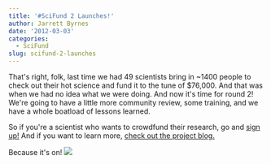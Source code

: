 ```yaml
---
title: '#SciFund 2 Launches!'
author: Jarrett Byrnes
date: '2012-03-03'
categories:
  - SciFund
slug: scifund-2-launches
---
```


That's right, folk, last time we had 49 scientists bring in ~1400 people to check out their hot science and fund it to the tune of $76,000.  And that was when we had no idea what we were doing.  And now it's time for round 2!  We're going to have a little more community review, some training, and we have a whole boatload of lessons learned.

So if you're a scientist who wants to crowdfund their research, go and [sign up!](http://scifund.wordpress.com/sign-up/)  And if you want to learn more, [check out the project blog.](http://scifund.wordpress.com/blog/)

Because it's on!
[![](http://www.imachordata.com/wp-content/uploads/2012/02/donkeykong.jpg)](http://scifund.wordpress.com/2012/03/02/here-we-go-again-scifund-round-two-begins-now/)
